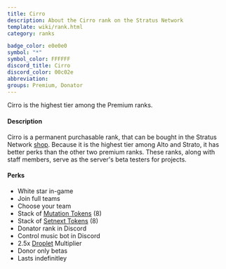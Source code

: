 ```yaml
---
title: Cirro
description: About the Cirro rank on the Stratus Network
template: wiki/rank.html
category: ranks

badge_color: e0e0e0
symbol: "*"
symbol_color: FFFFFF
discord_title: Cirro
discord_color: 00c02e
abbreviation: 
groups: Premium, Donator
---
```


Cirro is the highest tier among the Premium ranks.

#### Description

Cirro is a permanent purchasable rank, that can be bought in the Stratus Network [shop](https://stratusnetwork.buycraft.net/). Because it is the highest tier among Alto and Strato, it has better perks than the other two premium ranks. These ranks, along with staff members, serve as the server's beta testers for projects.

#### Perks

- White star in-game
- Join full teams
- Choose your team
- Stack of [Mutation Tokens](gameplay/tokens) (8)
- Stack of [Setnext Tokens](gameplay/tokens) (8)
- Donator rank in Discord
- Control music bot in Discord
- 2.5x [Droplet](gameplay/droplets) Multiplier
- Donor only betas
- Lasts indefinitley
